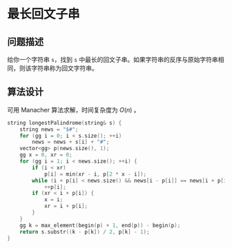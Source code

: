 # 最长回文子串

## 问题描述

给你一个字符串 `s`，找到 `s` 中最长的回文子串。如果字符串的反序与原始字符串相同，则该字符串称为回文字符串。

## 算法设计

可用 Manacher 算法求解，时间复杂度为 $O(n)$ 。

```cpp
string longestPalindrome(string& s) {
    string news = "$#";
    for (gg i = 0; i < s.size(); ++i)
        news = news + s[i] + "#";
    vector<gg> p(news.size(), 1);
    gg x = 0, xr = 0;
    for (gg i = 1; i < news.size(); ++i) {
        if (i < xr)
            p[i] = min(xr - i, p[2 * x - i]);
        while (i + p[i] < news.size() && news[i - p[i]] == news[i + p[i]])
            ++p[i];
        if (xr < i + p[i]) {
            x = i;
            xr = i + p[i];
        }
    }
    gg k = max_element(begin(p) + 1, end(p)) - begin(p);
    return s.substr((k - p[k]) / 2, p[k] - 1);
}
```
